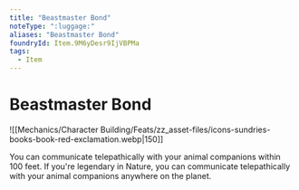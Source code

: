 ```yaml
---
title: "Beastmaster Bond"
noteType: ":luggage:"
aliases: "Beastmaster Bond"
foundryId: Item.9M6yDesr9IjVBPMa
tags:
  - Item
---
```


# Beastmaster Bond
![[Mechanics/Character Building/Feats/zz_asset-files/icons-sundries-books-book-red-exclamation.webp|150]]

You can communicate telepathically with your animal companions within 100 feet. If you're legendary in Nature, you can communicate telepathically with your animal companions anywhere on the planet.

